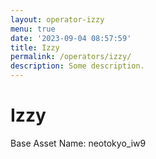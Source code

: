 ```yaml
---
layout: operator-izzy
menu: true
date: '2023-09-04 08:57:59'
title: Izzy
permalink: /operators/izzy/
description: Some description.
---
```


# Izzy

Base Asset Name: neotokyo_iw9